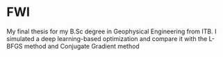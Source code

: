 # FWI
My final thesis for my B.Sc degree in Geophysical Engineering from ITB. I simulated a deep learning-based optimization and compare it with the L-BFGS method and Conjugate Gradient method
